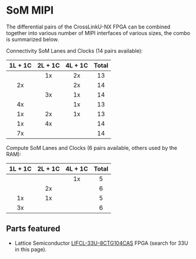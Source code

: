 # SoM MIPI

The differential pairs of the CrossLinkU-NX FPGA can be combined together into
various number of MIPI interfaces of various sizes, the combo is summarized
below.

Connectivity SoM Lanes and Clocks (14 pairs available):

| 1L + 1C | 2L + 1C | 4L + 1C | Total |
|:-------:|:-------:|:-------:|:-----:|
|         | 1x      | 2x      | 13    |
| 2x      |         | 2x      | 14    |
|         | 3x      | 1x      | 14    |
| 4x      |         | 1x      | 13    |
| 1x      | 2x      | 1x      | 13    |
| 1x      | 4x      |         | 14    |
| 7x      |         |         | 14    |

Compute SoM Lanes and Clocks (6 pairs available, others used by the RAM):

| 1L + 1C | 2L + 1C | 4L + 1C | Total |
|:-------:|:-------:|:-------:|:-----:|
|         |         | 1x      | 5     |
|         | 2x      |         | 6     |
| 1x      | 1x      |         | 5     |
| 3x      |         |         | 6     |

## Parts featured

- Lattice Semiconductor
  [LIFCL-33U-8CTG104CAS](https://www.latticesemi.com/Products/FPGAandCPLD/CrossLink-NX)
  FPGA (search for 33U in this page).
